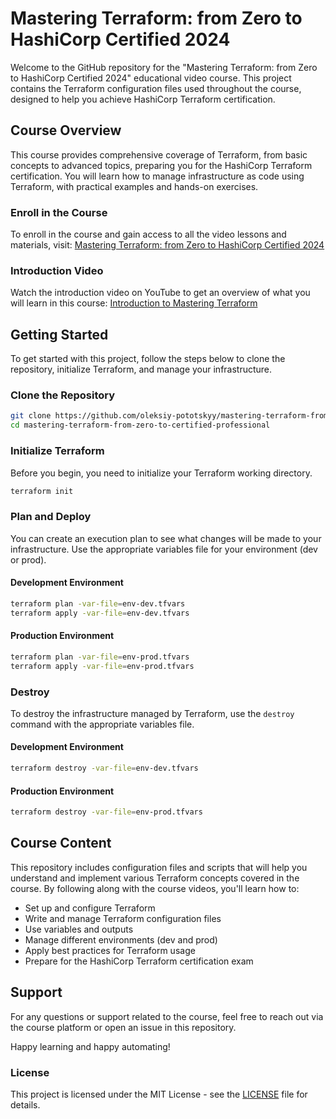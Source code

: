 # Mastering Terraform: from Zero to HashiCorp Certified 2024

Welcome to the GitHub repository for the "Mastering Terraform: from Zero to HashiCorp Certified 2024" educational video course. This project contains the Terraform configuration files used throughout the course, designed to help you achieve HashiCorp Terraform certification.

## Course Overview

This course provides comprehensive coverage of Terraform, from basic concepts to advanced topics, preparing you for the HashiCorp Terraform certification. You will learn how to manage infrastructure as code using Terraform, with practical examples and hands-on exercises.

### Enroll in the Course

To enroll in the course and gain access to all the video lessons and materials, visit: [Mastering Terraform: from Zero to HashiCorp Certified 2024](https://pototskyy.net/mastering-terraform-from-zero-to-hashicorp-certified/)

### Introduction Video

Watch the introduction video on YouTube to get an overview of what you will learn in this course: [Introduction to Mastering Terraform](https://youtu.be/bbrPc9JOjsA)

## Getting Started

To get started with this project, follow the steps below to clone the repository, initialize Terraform, and manage your infrastructure.

### Clone the Repository

```bash
git clone https://github.com/oleksiy-pototskyy/mastering-terraform-from-zero-to-certified-professional.git
cd mastering-terraform-from-zero-to-certified-professional
```

### Initialize Terraform

Before you begin, you need to initialize your Terraform working directory.

```bash
terraform init
```

### Plan and Deploy

You can create an execution plan to see what changes will be made to your infrastructure. Use the appropriate variables file for your environment (dev or prod).

#### Development Environment

```bash
terraform plan -var-file=env-dev.tfvars
terraform apply -var-file=env-dev.tfvars
```

#### Production Environment

```bash
terraform plan -var-file=env-prod.tfvars
terraform apply -var-file=env-prod.tfvars
```

### Destroy

To destroy the infrastructure managed by Terraform, use the `destroy` command with the appropriate variables file.

#### Development Environment

```bash
terraform destroy -var-file=env-dev.tfvars
```

#### Production Environment

```bash
terraform destroy -var-file=env-prod.tfvars
```

## Course Content

This repository includes configuration files and scripts that will help you understand and implement various Terraform concepts covered in the course. By following along with the course videos, you'll learn how to:

- Set up and configure Terraform
- Write and manage Terraform configuration files
- Use variables and outputs
- Manage different environments (dev and prod)
- Apply best practices for Terraform usage
- Prepare for the HashiCorp Terraform certification exam

## Support

For any questions or support related to the course, feel free to reach out via the course platform or open an issue in this repository.

Happy learning and happy automating!

### License

This project is licensed under the MIT License - see the [LICENSE](LICENSE) file for details.
